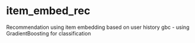 # item_embed_rec
Recommendation using item embedding based on user history
gbc - using GradientBoosting for classification